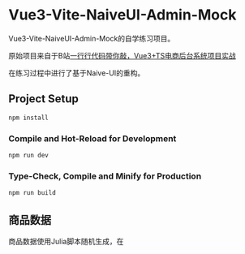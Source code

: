 # Vue3-Vite-NaiveUI-Admin-Mock

Vue3-Vite-NaiveUI-Admin-Mock的自学练习项目。

原始项目来自于B站[一行行代码带你敲，Vue3+TS电商后台系统项目实战](https://www.bilibili.com/video/BV1nr4y1G73d?p=1 )

在练习过程中进行了基于Naive-UI的重构。

## Project Setup

```sh
npm install
```

### Compile and Hot-Reload for Development

```sh
npm run dev
```

### Type-Check, Compile and Minify for Production

```sh
npm run build
```

## 商品数据

商品数据使用Julia脚本随机生成，在
